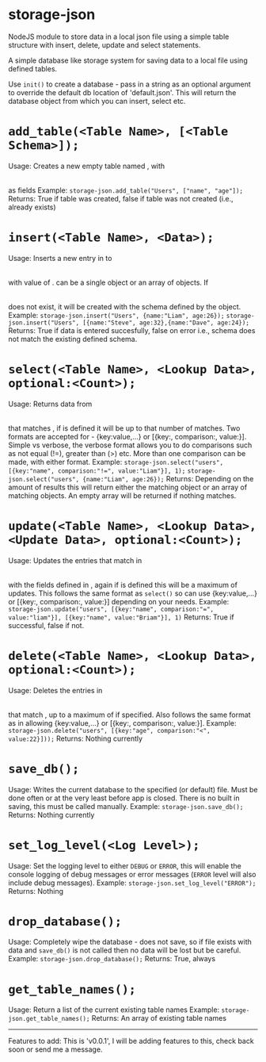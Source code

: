 # storage-json
NodeJS module to store data in a local json file using a simple table structure with insert, delete, update and select statements.

A simple database like storage system for saving data to a local file using defined tables. 

Use `init()` to create a database - pass in a string as an optional argument to override the default db location of 'default.json'. This will return the database object from which you can insert, select etc.

# `add_table(<Table Name>, [<Table Schema>]);`
Usage:
Creates a new empty table named <Table Name>, with <Table Schema> as fields
Example:
`storage-json.add_table("Users", ["name", "age"]);`
Returns:
True if table was created, false if table was not created (i.e., already exists)
# `insert(<Table Name>, <Data>);`
Usage:
Inserts a new entry in to <Table Name> with value of <Data>. <Data> can be a single object or an array of objects. If <Table Name> does not exist, it will be created with the schema defined by the <Data> object.
Example:
`storage-json.insert("Users", {name:"Liam", age:26});`
`storage-json.insert("Users", [{name:"Steve", age:32},{name:"Dave", age:24});`
Returns:
True if data is entered succesfully, false on error i.e., schema does not match the existing defined schema.
# `select(<Table Name>, <Lookup Data>, optional:<Count>);`
Usage:
Returns data from <Table Name> that matches <Lookup Data>, if <Count> is defined it will be up to that number of matches. Two formats are accepted for <Lookup Data> - {key:value,...} or [{key:<key>, comparison:<comparison>, value:<value>}]. Simple vs verbose, the verbose format allows you to do comparisons such as not equal (!=), greater than (>) etc. More than one comparison can be made, with either format.
Example:
`storage-json.select("users", [{key:"name", comparison:"!=", value:"Liam"}], 1);`
`storage-json.select("users", {name:"Liam", age:26});`
Returns:
Depending on the amount of results this will return either the matching object or an array of matching objects. An empty array will be returned if nothing matches.
# `update(<Table Name>, <Lookup Data>, <Update Data>, optional:<Count>);`
Usage:
Updates the entries that match <Lookup Data> in <Table Name> with the fields defined in <Update Data>, again if <Count> is defined this will be a maximum of <Count> updates. This follows the same format as `select()` so can use {key:value,...} or [{key:<key>, comparison:<comparison>, value:<value>}] depending on your needs.
Example:
`storage-json.update("users", [{key:"name", comparison:"=", value:"liam"}], [{key:"name", value:"Briam"}], 1)`
Returns:
True if successful, false if not.
# `delete(<Table Name>, <Lookup Data>, optional:<Count>);`
Usage:
Deletes the entries in <Table Name> that match <Lookup Data>, up to a maximum of <Count> if specified. Also follows the same format as <insert> in allowing {key:value,...} or [{key:<key>, comparison:<comparison>, value:<value>}].
Example:
`storage-json.delete("users", [{key:"age", comparison:"<", value:22}]));`
Returns:
Nothing currently
# `save_db();`
Usage:
Writes the current database to the specified (or default) file. Must be done often or at the very least before app is closed. There is no built in saving, this must be called manually.
Example:
`storage-json.save_db();`
Returns:
Nothing currently
# `set_log_level(<Log Level>);`
Usage:
Set the logging level to either `DEBUG` or `ERROR`, this will enable the console logging of debug messages or error messages (`ERROR` level will also include debug messages).
Example:
`storage-json.set_log_level("ERROR");`
Returns:
Nothing
# `drop_database();`
Usage:
Completely wipe the database - does not save, so if file exists with data and `save_db()` is not called then no data will be lost but be careful.
Example:
`storage-json.drop_database();`
Returns:
True, always
# `get_table_names();`
Usage:
Return a list of the current existing table names
Example:
`storage-json.get_table_names();`
Returns:
An array of existing table names

------

Features to add:
This is 'v0.0.1', I will be adding features to this, check back soon or send me a message.
